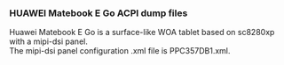 ### HUAWEI Matebook E Go ACPI dump files
Huawei Matebook E Go is a surface-like WOA tablet based on sc8280xp with a mipi-dsi panel.  
The mipi-dsi panel configuration .xml file is PPC357DB1.xml.